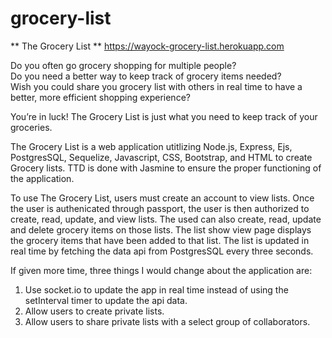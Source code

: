 # grocery-list

** The Grocery List **
https://wayock-grocery-list.herokuapp.com


Do you often go grocery shopping for multiple people?  
Do you need a better way to keep track of grocery items needed?  
Wish you could share you grocery list with others in real time to have a better, more efficient shopping experience?

You’re in luck! The Grocery List is just what you need to keep track of your groceries.

The Grocery List is a web application utitlizing Node.js, Express, Ejs, PostgresSQL, Sequelize, Javascript, CSS, Bootstrap, and HTML to create Grocery lists.  TTD is done with Jasmine to ensure the proper functioning of the application.

To use The Grocery List, users must create an account to view lists.  Once the user is authenicated through passport, the user is then authorized to create, read, update, and view lists.  The used can also create, read, update and delete grocery items on those lists.  The list show view page displays the grocery items that have been added to that list.  The list is updated in real time by fetching the data api from PostgresSQL every three seconds.  


If given more time, three things I would change about the application are:
1. Use socket.io to update the app in real time instead of using the setInterval timer to update the api data.
2. Allow users to create private lists.
3. Allow users to share private lists with a select group of collaborators.
